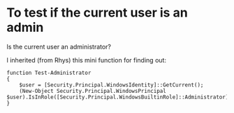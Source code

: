 ﻿# To test if the current user is an admin

Is the current user an administrator?

I inherited (from Rhys) this mini function for finding out:

    function Test-Administrator
    {
        $user = [Security.Principal.WindowsIdentity]::GetCurrent();
        (New-Object Security.Principal.WindowsPrincipal $user).IsInRole([Security.Principal.WindowsBuiltinRole]::Administrator)
    }